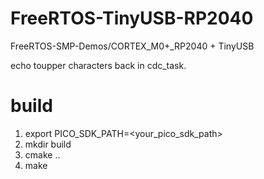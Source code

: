 # FreeRTOS-TinyUSB-RP2040

FreeRTOS-SMP-Demos/CORTEX_M0+_RP2040 + TinyUSB

echo toupper characters back in cdc_task.

# build

1. export PICO_SDK_PATH=<your_pico_sdk_path>
1. mkdir build
1. cmake ..
1. make
